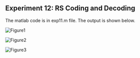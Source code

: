 ## Experiment 12: RS Coding and Decoding

The matlab code is in exp11.m file. The output is shown below.

![Figure1](https://github.com/smitshah99/Wireless-and-Mobile-Communication/blob/main/Exp12%20-%20RS%20Coding%20and%20Decoding/Figure1.PNG)

![Figure2](https://github.com/smitshah99/Wireless-and-Mobile-Communication/blob/main/Exp12%20-%20RS%20Coding%20and%20Decoding/Figure2.PNG)

![Figure3](https://github.com/smitshah99/Wireless-and-Mobile-Communication/blob/main/Exp12%20-%20RS%20Coding%20and%20Decoding/Figure3.PNG)

